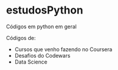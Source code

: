 # estudosPython
Códigos em python em geral

Códigos de:

- Cursos que venho fazendo no Coursera
- Desafios do Codewars
- Data Science
